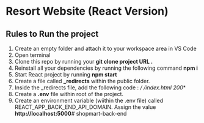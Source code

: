 # Resort Website (React Version)

## Rules to Run the project
1. Create an empty folder and attach it to your workspace area in VS Code
1. Open terminal
1. Clone this repo by running your **git clone project URL .** 
1. Reinstall all your dependencies by running the following command **npm i**
1. Start React project by running **npm start**
1. Create  a file called **_redirects** within the public folder.
1. Inside the _redirects file, add the following code : **/* /index.html 200**
1. Create a **.env** file within root of the project.
1. Create an environment variable (wiithin the .env file) called REACT_APP_BACK_END_API_DOMAIN. Assign the value **http://localhost:5000**#   s h o p m a r t - b a c k - e n d  
 
